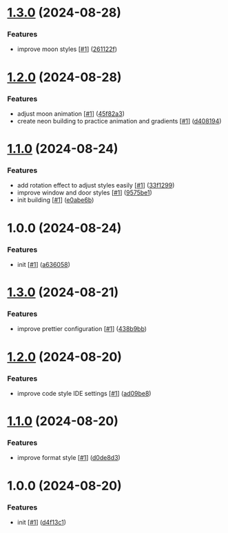 # [1.3.0](https://github.com/d3p1/3d-css-building/compare/v1.2.0...v1.3.0) (2024-08-28)


### Features

* improve moon styles [[#1](https://github.com/d3p1/3d-css-building/issues/1)] ([261122f](https://github.com/d3p1/3d-css-building/commit/261122fe12b57717c8ae519c2942d2d3c512ae0a))

# [1.2.0](https://github.com/d3p1/3d-css-building/compare/v1.1.0...v1.2.0) (2024-08-28)


### Features

* adjust moon animation [[#1](https://github.com/d3p1/3d-css-building/issues/1)] ([45f82a3](https://github.com/d3p1/3d-css-building/commit/45f82a3f92ebd0d5199682264087c707d7ec1add))
* create neon building to practice animation and gradients [[#1](https://github.com/d3p1/3d-css-building/issues/1)] ([d408194](https://github.com/d3p1/3d-css-building/commit/d408194137cfdff3ed23e5b4d8ea8e335f0714ab))

# [1.1.0](https://github.com/d3p1/3d-css-building/compare/v1.0.0...v1.1.0) (2024-08-24)


### Features

* add rotation effect to adjust styles easily [[#1](https://github.com/d3p1/3d-css-building/issues/1)] ([33f1299](https://github.com/d3p1/3d-css-building/commit/33f129992324f5341ab79be2a58b2d31d69ae02d))
* improve window and door styles [[#1](https://github.com/d3p1/3d-css-building/issues/1)] ([9575be1](https://github.com/d3p1/3d-css-building/commit/9575be1f771914a08fc008ee4675db20d13a4efd))
* init building [[#1](https://github.com/d3p1/3d-css-building/issues/1)] ([e0abe6b](https://github.com/d3p1/3d-css-building/commit/e0abe6b76ec7b6dcaee52c4c5cd6d0d6a19a61ed))

# 1.0.0 (2024-08-24)


### Features

* init [[#1](https://github.com/d3p1/3d-css-building/issues/1)] ([a636058](https://github.com/d3p1/3d-css-building/commit/a6360580a4772b76dc15b8719befda4ca245e72e))

# [1.3.0](https://github.com/d3p1/base-css-template/compare/v1.2.0...v1.3.0) (2024-08-21)


### Features

* improve prettier configuration [[#1](https://github.com/d3p1/base-css-template/issues/1)] ([438b9bb](https://github.com/d3p1/base-css-template/commit/438b9bbe1db69c50a5677addfeb1b2bd6b4f3472))

# [1.2.0](https://github.com/d3p1/base-css-template/compare/v1.1.0...v1.2.0) (2024-08-20)


### Features

* improve code style IDE settings [[#1](https://github.com/d3p1/base-css-template/issues/1)] ([ad09be8](https://github.com/d3p1/base-css-template/commit/ad09be820e72867bd2b9de1ccece745f90025da5))

# [1.1.0](https://github.com/d3p1/base-css-template/compare/v1.0.0...v1.1.0) (2024-08-20)


### Features

* improve format style [[#1](https://github.com/d3p1/base-css-template/issues/1)] ([d0de8d3](https://github.com/d3p1/base-css-template/commit/d0de8d3f14c6e2269ce2e52dba879447bc385996))

# 1.0.0 (2024-08-20)


### Features

* init [[#1](https://github.com/d3p1/base-css-template/issues/1)] ([d4f13c1](https://github.com/d3p1/base-css-template/commit/d4f13c1ab002cc7a8f9e75aef2af0ca90a5254f2))
